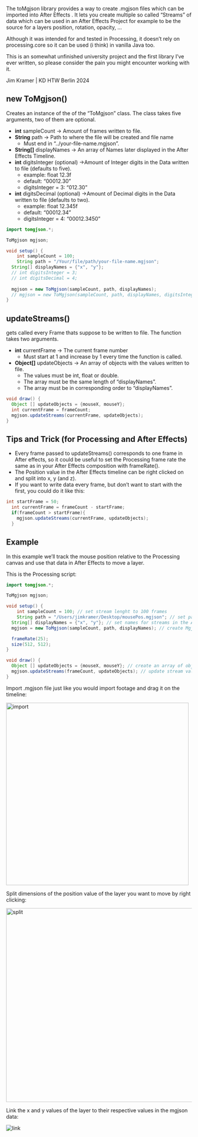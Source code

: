 The toMgjson library provides a way to create .mgjson files which can be imported into After Effects . It lets you create multiple so called “Streams” of data which can be used in an After Effects Project for example to be the source for a layers position, rotation, opacity, …

Although it was intended for and tested in Processing, it doesn’t rely on processing.core so it can be used (i think) in vanilla Java too.

This is an somewhat unfinished university project and the first library I’ve ever written, so please consider the pain you might encounter working with it.

Jim Kramer | KD HTW Berlin 2024 

## **new ToMgjson()**

Creates an instance of the of the “ToMgjson” class. The class takes five arguments, two of them are optional.

- **int** sampleCount → Amount of frames written to file.
- **String** path → Path to where the file will be created and file name
    - Must end in “../your-file-name.mgjson”.
- **String[]** displayNames → An array of Names later displayed in the After Effects Timeline.
- **int** digitsInteger (optional) →Amount of Integer digits in the Data written to file (defaults to five).
    - example: float 12.3f
    - default: “00012.30”
    - digitsInteger = 3: “012.30”
- **int** digitsDecimal (optional) →Amount of Decimal digits in the Data written to file (defaults to two).
    - example: float 12.345f
    - default: “00012.34”
    - digitsInteger = 4: “00012.3450”

```java
import tomgjson.*;

ToMgjson mgjson;

void setup() {
	int sampleCount = 100;
	String path = "/Your/file/path/your-file-name.mgjson";
  String[] displayNames = {"x", "y"};
  // int digitsInteger = 3;
  // int digitsDecimal = 4;
  
  mgjson = new ToMgjson(sampleCount, path, displayNames);
  // mgjson = new ToMgjson(sampleCount, path, displayNames, digitsInteger, digitsDecimal);
}
```

## updateStreams()

gets called every Frame thats suppose to be written to file. The function takes two arguments.

- **int** currentFrame → The current frame number
    - Must start at 1 and increase by 1 every time the function is called.
- **Object[]** updateObjects → An array of objects with the values written to file.
    - The values must be int, float or double.
    - The array must be the same length of “displayNames”.
    - The array must be in corresponding order to “displayNames”.

```java
void draw() {
  Object [] updateObjects = {mouseX, mouseY};
  int currentFrame = frameCount;
  mgjson.updateStreams(currentFrame, updateObjects);
}
```

## Tips and Trick (for Processing and After Effects)

- Every frame passed to updateStreams() corresponds to one frame in After effects, so it could be useful to set the Processing frame rate the same as in your After Effects composition with frameRate().
- The Position value in the After Effects timeline can be right clicked on and split into x, y (and z).
- If you want to write data every frame, but don’t want to start with the first, you could do it like this:

```java
int startFrame = 50;
  int currentFrame = frameCount - startFrame;
  if(frameCount > startFrame){
    mgjson.updateStreams(currentFrame, updateObjects); 
  }
```
## Example

In this example we’ll track the mouse position relative to the Processing canvas and use that data in After Effects to move a layer.

This is the Processing script:

```java
import tomgjson.*;

ToMgjson mgjson;

void setup() {
	int sampleCount = 100; // set stream lenght to 100 frames
	String path = "/Users/jimkramer/Desktop/mousePos.mgjson"; // set path where file is created
  String[] displayNames = {"x", "y"}; // set names for streams in the After Effects timeline
  mgjson = new ToMgjson(sampleCount, path, displayNames); // create Mgjson class innstance

  frameRate(25);
  size(512, 512);
}

void draw() {
  Object [] updateObjects = {mouseX, mouseY}; // create an array of objects with the current mouse x and y position
  mgjson.updateStreams(frameCount, updateObjects); // update stream values
}
```

Import .mgjson file just like you would import footage and drag it on the timeline:

<img width="495" alt="import" src="https://github.com/user-attachments/assets/2a0947b7-48e3-4b31-92e8-69d4ee638218">

Split dimensions of the position value of the layer you want to move by right clicking:

<img width="526" alt="split" src="https://github.com/user-attachments/assets/2dcb778e-34ef-4214-b8ec-d13cff504345">

Link the x and y values of the layer to their respective values in the mgjson data:

![link](https://github.com/user-attachments/assets/32b366b0-39f3-4dc2-8c79-f9d4f486fab1)
